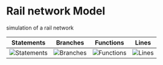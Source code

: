 #  Rail network Model
simulation of a rail network


| Statements                  | Branches                | Functions                 | Lines                |
| --------------------------- | ----------------------- | ------------------------- | -------------------- |
| ![Statements](https://img.shields.io/badge/statements-99.31%25-brightgreen.svg) | ![Branches](https://img.shields.io/badge/branches-97.59%25-brightgreen.svg) | ![Functions](https://img.shields.io/badge/functions-100%25-brightgreen.svg) | ![Lines](https://img.shields.io/badge/lines-99.25%25-brightgreen.svg)    |


